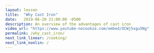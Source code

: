 ```yaml
---
layout: lesson
title:  "Why Cast Iron"
date:   2019-06-20 21:00:00 -0500
description: An overview of the advantages of cast iron
video_url: "https://www.youtube-nocookie.com/embed/OCWj5xgu5Ng"
permalink: /why_cast_iron/
next_link_linear: /cooking/
next_link_nonlin: /
---
```

